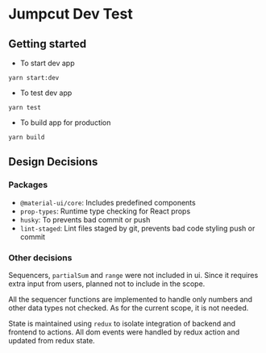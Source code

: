 # Jumpcut Dev Test

## Getting started

- To start dev app
```shell
yarn start:dev
```

- To test dev app
```shell
yarn test
```
- To build app for production
```shell
yarn build
```

## Design Decisions

### Packages
- `@material-ui/core`: Includes predefined components
- `prop-types`: Runtime type checking for React props
- `husky`: To prevents bad commit or push
- `lint-staged`: Lint files staged by git, prevents bad code styling push or commit

### Other decisions

Sequencers, `partialSum` and `range` were not included in ui. Since it requires extra input from users, planned not to include in the scope.

All the sequencer functions are implemented to handle only numbers and other data types not checked. As for the current scope, it is not needed.

State is maintained using `redux` to isolate integration of backend and frontend to actions. All dom events were handled by redux action and updated from redux state.


